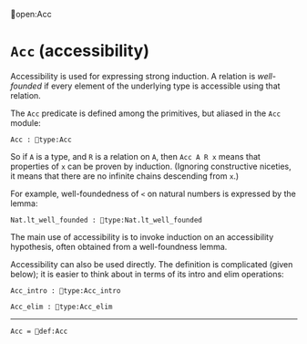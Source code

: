 open:Acc
# `Acc` (accessibility)

Accessibility is used for expressing strong induction.  A relation is
*well-founded* if every element of the underlying type is accessible
using that relation.

The `Acc` predicate is defined among the primitives, but aliased in
the `Acc` module:

    Acc : type:Acc

So if `A` is a type, and `R` is a relation on `A`, then `Acc A R x`
means that properties of `x` can be proven by induction.  (Ignoring
constructive niceties, it means that there are no infinite chains
descending from `x`.)

For example, well-foundedness of `<` on natural numbers is expressed
by the lemma:

    Nat.lt_well_founded : type:Nat.lt_well_founded

The main use of accessibility is to invoke induction on an
accessibility hypothesis, often obtained from a well-foundness lemma.

Accessibility can also be used directly.  The definition is
complicated (given below); it is easier to think about in terms of its
intro and elim operations:

    Acc_intro : type:Acc_intro

    Acc_elim : type:Acc_elim

---

    Acc = def:Acc
